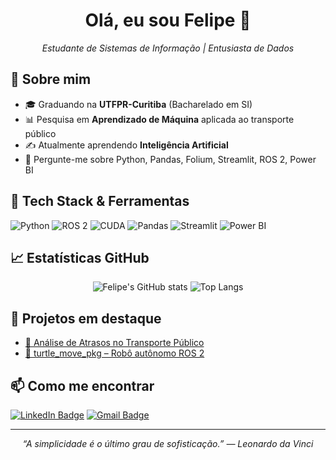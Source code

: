 <!-- Banner ou imagem pode ser adicionada aqui -->
<h1 align="center">Olá, eu sou Felipe 👋</h1>

<p align="center">
  <em>Estudante de Sistemas de Informação | Entusiasta de Dados </em>
</p>

## 🌱 Sobre mim
- 🎓 Graduando na **UTFPR-Curitiba** (Bacharelado em SI)  
- 📊 Pesquisa em **Aprendizado de Máquina** aplicada ao transporte público  
- ✍️ Atualmente aprendendo **Inteligência Artificial**  
- 💬 Pergunte-me sobre Python, Pandas, Folium, Streamlit, ROS 2, Power BI  

## 🔧 Tech Stack & Ferramentas
![Python](https://img.shields.io/badge/-Python-3776AB?style=for-the-badge&logo=python&logoColor=white)
![ROS 2](https://img.shields.io/badge/ROS2-humble-blue?style=for-the-badge&logo=ros&logoColor=white)
![CUDA](https://img.shields.io/badge/CUDA-076D07?style=for-the-badge&logo=nvidia&logoColor=white)
![Pandas](https://img.shields.io/badge/-Pandas-150458?style=for-the-badge&logo=pandas)
![Streamlit](https://img.shields.io/badge/-Streamlit-FF4B4B?style=for-the-badge&logo=streamlit&logoColor=white)
![Power BI](https://img.shields.io/badge/-PowerBI-F2C811?style=for-the-badge&logo=powerbi&logoColor=black)

## 📈 Estatísticas GitHub
<p align="center">
  <img src="https://github-readme-stats.vercel.app/api?username=Feimac&show_icons=true&theme=tokyonight" alt="Felipe's GitHub stats"/>
  <img src="https://github-readme-stats.vercel.app/api/top-langs/?username=Feimac&layout=compact&theme=tokyonight" alt="Top Langs"/>
</p>

<!-- Se usar lowlighter/metrics
<img src="https://raw.githubusercontent.com/Feimac/Feimac/master/assets/metrics.svg" alt="Metrics" width="100%"> -->

## 🚀 Projetos em destaque
- [🚌 Análise de Atrasos no Transporte Público](https://github.com/Feimac/transport-delay-analysis)  
- [🤖 turtle_move_pkg – Robô autônomo ROS 2](https://github.com/Feimac/RoboAutonomo)  

## 📫 Como me encontrar
[![LinkedIn Badge](https://img.shields.io/badge/-Felipe_Snitynski-0077B5?style=flat&logo=linkedin&logoColor=white)](https://www.linkedin.com/in/felipe-snitynski-camillo-07b09a1b1)
[![Gmail Badge](https://img.shields.io/badge/felipescamillo2018@gmail.com-D14836?style=flat&logo=gmail&logoColor=white)](mailto:felipescamillo2018@gmail.com)


---

<p align="center">
  <em>“A simplicidade é o último grau de sofisticação.” — Leonardo da Vinci</em>
</p>
